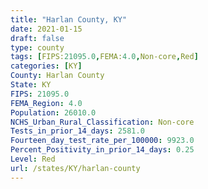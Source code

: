 ```yaml
---
title: "Harlan County, KY"
date: 2021-01-15
draft: false
type: county
tags: [FIPS:21095.0,FEMA:4.0,Non-core,Red]
categories: [KY]
County: Harlan County
State: KY
FIPS: 21095.0
FEMA_Region: 4.0
Population: 26010.0
NCHS_Urban_Rural_Classification: Non-core
Tests_in_prior_14_days: 2581.0
Fourteen_day_test_rate_per_100000: 9923.0
Percent_Positivity_in_prior_14_days: 0.25
Level: Red
url: /states/KY/harlan-county
---
```



